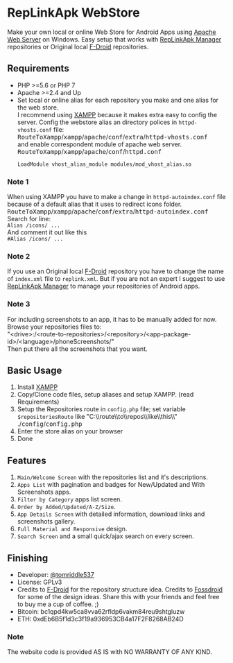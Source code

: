 # RepLinkApk WebStore
 Make your own local or online Web Store for Android Apps using [Apache Web Server][xampp-link] on Windows. Easy setup that works with [RepLinkApk Manager][rla-manager] repositories or Original local [F-Droid][f-droid] repositories.
 
 [f-droid]: https://f-droid.org/
 [rla-manager]: https://github.com/tomriddle537/RepLinkApk-Manager
 [fossdroid-link]: https://fossdroid.com/

## Requirements
* PHP >=5.6 or PHP 7
* Apache >=2.4 and Up
* Set local or online alias for each repository you make and one alias for the web store.<br>
I recommend using [XAMPP][xampp-link] because it makes extra easy to config the server. 
Config the webstore alias an directory polices in `httpd-vhosts.conf` file:<br>
<kbd>RouteToXampp</kbd>/<kbd>xampp</kbd>/<kbd>apache</kbd>/<kbd>conf</kbd>/<kbd>extra</kbd>/<kbd>httpd-vhosts.conf</kbd>
<br>and enable correspondent module of apache web server.<br>
<kbd>RouteToXampp</kbd>/<kbd>xampp</kbd>/<kbd>apache</kbd>/<kbd>conf</kbd>/<kbd>httpd.conf</kbd><br>
    ```
    LoadModule vhost_alias_module modules/mod_vhost_alias.so
    ```

 ### Note 1
 When using XAMPP you have to make a change in `httpd-autoindex.conf` file because of a default alias that it uses to redirect icons folder.
 <kbd>RouteToXampp</kbd>/<kbd>xampp</kbd>/<kbd>apache</kbd>/<kbd>conf</kbd>/<kbd>extra</kbd>/<kbd>httpd-autoindex.conf</kbd>
 Search for line:<br>
    ```
    Alias /icons/ ...
    ```
 <br>And comment it out like this<br>
    ```
    #Alias /icons/ ...
    ```	

[xampp-link]: https://www.apachefriends.org/download.html

 ### Note 2
 If you use an Original local [F-Droid][f-droid] repository you have to change the name of `index.xml` file to `replink.xml`. But if you are not an expert I suggest to use [RepLinkApk Manager][rla-manager] to manage your repositories of Android apps.
 
 ### Note 3
 For including screenshots to an app, it has to be manually added for now. Browse your repositories files to:<br>
 "\<drive\>:/\<route-to-repositories\>/\<repository\>/\<app-package-id\>/\<language\>/phoneScreenshots/"
 <br>Then put there all the screenshots that you want.
 
 ## Basic Usage 
 
 1. Install [XAMPP][xampp-link]
 1. Copy/Clone code files, setup aliases and setup XAMPP. (read Requirements)
 1. Setup the Repositories route in `config.php` file; set variable `$repositoriesRoute` like "C:\\\\route\\\\to\\\\repos\\\\like\\\\this\\\\"<br> ./<kbd>config</kbd>/<kbd>config.php</kbd>
 1. Enter the store alias on your browser
 1. Done
 
 ## Features
 
 1. `Main/Welcome Screen` with the repositories list and it's descriptions.
 1. `Apps List` with pagination and badges for New/Updated and With Screenshots apps.
 1. `Filter by Category` apps list screen.
 1. `Order by Added/Updated/A-Z/Size`.
 1. `App Details Screen` with detailed information, download links and screenshots gallery.
 1. `Full Material and Responsive` design.
 1. `Search Screen` and a small quick/ajax search on every screen. 

 
 ## Finishing
* Developer: [@tomriddle537][developer]
* License: GPLv3
* Credits to [F-Droid][f-droid] for the repository structure idea. Credits to [Fossdroid][fossdroid-link] for some of the design ideas.
Share this with your friends and feel free to buy me a cup of coffee. ;) 
 * Bitcoin:
 bc1qpd4kw5ca8vva62rfldp6vakm84reu9shtgluzw
 * ETH:
 0xdEb6B5f1d3c3f19a936953CB4a17F2F8268AB24D

[developer]: https://github.com/tomriddle537/

 ### Note
The website code is provided AS IS with NO WARRANTY OF ANY KIND.
